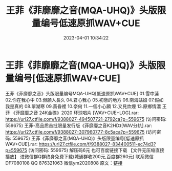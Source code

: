 ﻿---
title: 王菲《菲靡靡之音(MQA-UHQ)》头版限量编号低速原抓WAV+CUE
date: 2023-04-01 10:34:22
categories: 新碟专辑、稀有等精品
tags: 华语中文
---
# 王菲《菲靡靡之音(MQA-UHQ)》头版限量编号[低速原抓WAV+CUE]

王菲《菲靡靡之音》头版限量编号MQA-UHQ[低速原抓WAV+CUE]
01.雪中蓮
02.你在我心中
03.但願人長久
04.君心我心
05.初戀的地方
06.南海姑娘
07.假如我是真的
08.翠湖寒
09.黃昏裡
10.奈何
11.一個小心願
12.又見炊煙
13.原鄉情濃
王菲 《菲靡靡之音 24K金碟》2020 环球唱片 [WAV+CUE+LOG].rar: https://url27.ctfile.com/f/9388027-494507721-2792ca?p=559675
(访问密码: 559675)
王菲-高品质首批限量发行版《菲靡靡之音K2HD》[WAV分轨].rar: https://url27.ctfile.com/f/9388027-307960777-8c5aca?p=559675
(访问密码: 559675)
王菲《菲靡靡之音(MQA-UHQ)》头版限量编号[低速原抓WAV+CUE].rar: https://url27.ctfile.com/f/9388027-834400511-ec74d3?p=559675
(访问密码: 559675)
解压码6元
也可百度链接下载 【文件无压缩直接播放】
进微信群Q群终身免费下载(城通群收200元,百度群260元)
联系微信DF7080108 QQ 876321063
微信ym2020808
原文：[链接](https://blog.sina.com.cn/s/blog_1647c7e7601031190.html)